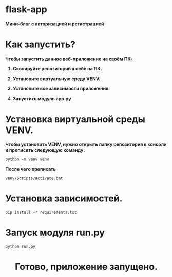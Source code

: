 # flask-app

<b>Мини-блог с авторизацией и регистрацией</b>

# Как запустить?

<b>Чтобы запустить данное веб-приложение на своём ПК:
1. Скопируйте репозиторий к себе на ПК.
2. Установите виртуальную среду VENV.
3. Установите все зависимости приложения.

4. Запустить модуль app.py</b>

# Установка виртуальной среды VENV.
<b>Чтобы установить VENV, нужно открыть папку репозитория в консоли и прописать следующую команду:</b>
```
python -m venv venv
```
<b>После чего прописать</b>
```
venv/Scripts/activate.bat
```

# Установка зависимостей.
```
pip install -r requirements.txt
```

# Запуск модуля run.py
```
python run.py
```

<h1 align="center">Готово, приложение запущено.</h1>
